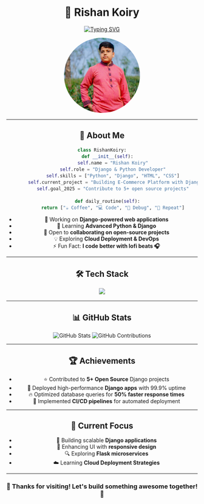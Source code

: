 <div align="center">

# 👋 Rishan Koiry

[![Typing SVG](https://readme-typing-svg.herokuapp.com?font=Fira+Code&size=32&duration=2000&pause=1000&color=00ADB5&center=true&vCenter=true&width=600&lines=Python+Developer;Django+Expert;Web+Development+Wizard;Open+Source+Contributor)](https://git.io/typing-svg)

<a href="https://rishankoiry.vercel.app/">
  <img src="image.png" width="200px" style="border-radius:50%">
</a>

---

## 🚀 About Me

```python
class RishanKoiry:
    def __init__(self):
        self.name = "Rishan Koiry"
        self.role = "Django & Python Developer"
        self.skills = ["Python", "Django", "HTML", "CSS"]
        self.current_project = "Building E-Commerce Platform with Django"
        self.goal_2025 = "Contribute to 5+ open source projects"

    def daily_routine(self):
        return ["☕ Coffee", "💻 Code", "🐞 Debug", "🔄 Repeat"]
```

- 🔭 Working on **Django-powered web applications**
- 🌱 Learning **Advanced Python & Django**
- 👯 Open to **collaborating on open-source projects**
- 💡 Exploring **Cloud Deployment & DevOps**
- ⚡ Fun Fact: **I code better with lofi beats 🎧**

---

## 🛠 Tech Stack

<div align="center">
  <img src="https://skillicons.dev/icons?i=python,django,flask,html,css,git" />
</div>

---

## 📊 GitHub Stats

<div align="center">
  <img src="https://github-readme-stats.vercel.app/api?username=Rishan-Koiry&show_icons=true&theme=radical&hide_border=true&count_private=true" width="49%" alt="GitHub Stats" />
  <img src="https://github-readme-activity-graph.vercel.app/graph?username=Rishan-Koiry&theme=radical" width="49%" alt="GitHub Contributions" />
</div>

---

## 🏆 Achievements

- ⭐ Contributed to **5+ Open Source** Django projects
- 🚀 Deployed high-performance **Django apps** with 99.9% uptime
- 🔥 Optimized database queries for **50% faster response times**
- 🏅 Implemented **CI/CD pipelines** for automated deployment

---

## 🎯 Current Focus

- 🚀 Building scalable **Django applications**
- 📱 Enhancing UI with **responsive design**
- 🔍 Exploring **Flask microservices**
- ☁️ Learning **Cloud Deployment Strategies**

---

### 🎉 Thanks for visiting! Let's build something awesome together! 🚀
